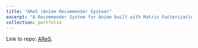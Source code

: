 ```yaml
---
title: "AReS (Anime Recommender System)"
excerpt: "A Recommender System for Anime built with Matrix Factorization <br/><img src='/images/ares_cap.JPG>"
collection: portfolio
---
```


Link to repo: [AReS](https://github.com/emileDesmaili/reco_system). 

